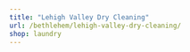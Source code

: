 ```yaml
---
title: "Lehigh Valley Dry Cleaning"
url: /bethlehem/lehigh-valley-dry-cleaning/
shop: laundry
---
```

